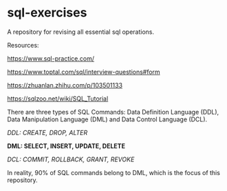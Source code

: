 # sql-exercises

A repository for revising all essential sql operations.

Resources: 

https://www.sql-practice.com/

https://www.toptal.com/sql/interview-questions#form

https://zhuanlan.zhihu.com/p/103501133

https://sqlzoo.net/wiki/SQL_Tutorial

There are three types of SQL Commands: Data Definition Language (DDL), Data Manipulation Language (DML) and Data Control Language (DCL).

*DDL: CREATE, DROP, ALTER*

**DML: SELECT, INSERT, UPDATE, DELETE**

*DCL: COMMIT, ROLLBACK, GRANT, REVOKE*

In reality, 90% of SQL commands belong to DML, which is the focus of this repository.
